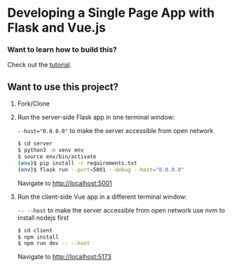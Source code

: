 # Developing a Single Page App with Flask and Vue.js

### Want to learn how to build this?

Check out the [tutorial](https://testdriven.io/developing-a-single-page-app-with-flask-and-vuejs).

## Want to use this project?

1. Fork/Clone

1. Run the server-side Flask app in one terminal window:

    `--host="0.0.0.0"` to make the server accessible from open network
    ```sh
    $ cd server
    $ python3 -m venv env
    $ source env/bin/activate
    (env)$ pip install -r requirements.txt
    (env)$ flask run --port=5001 --debug --host="0.0.0.0"
    ```

    Navigate to [http://localhost:5001](http://localhost:5001)

1. Run the client-side Vue app in a different terminal window:

    `-- --host` to make the server accessible from open network
    use nvm to install nodejs first
    ```sh
    $ cd client
    $ npm install
    $ npm run dev -- --host
    ```

    Navigate to [http://localhost:5173](http://localhost:5173)
